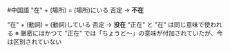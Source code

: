 #中国語
"在" + (場所) = (場所)にいる
否定 → **不在**

"在" + (動詞) = (動詞)している
否定 → **没在**
"正在" と "在" は同じ意味で使われる
※ 厳密にはかつて "正在" では「ちょうど〜」の意味が付加されていたが、今は区別されていない
